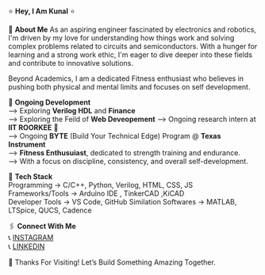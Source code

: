 ⭐ **Hey, I Am Kunal** ⭐

👋 **About Me**
As an aspiring engineer fascinated by electronics and robotics, I'm driven by my love for understanding how things work and solving complex problems related to circuits and semiconductors. With a hunger for learning and a strong work ethic, I'm eager to dive deeper into these fields and contribute to innovative solutions. 

Beyond Academics, I am a dedicated Fitness enthusiast who believes in pushing both physical and mental limits and focuses on self development.

🛑 **Ongoing Development**   
--> Exploring **Verilog HDL** and **Finance**   
--> Exploring the Feild of **Web Deveopement**
--> Ongoing research intern at **IIT ROORKEE** 🏫  
--> Ongoing **BYTE** (Build Your Technical Edge) Program @ **Texas Instrument** <br>
--> **Fitness Enthusuiast**, dedicated to strength training and endurance. <br>
--> With a focus on discipline, consistency, and overall self-development.   

👾 **Tech Stack**  
Programming -> C/C++, Python, Verilog, HTML, CSS, JS   
Frameworks/Tools -> Arduino IDE , TinkerCAD ,KiCAD  
Developer Tools -> VS Code, GitHub
Similation Softwares -> MATLAB, LTSpice, QUCS, Cadence

🖇️ **Connect With Me**  
📞 [INSTAGRAM](https://instagram.com/__kunal_dhiman__)  
📞 [LINKEDIN](https://linkedin.com/in/kunal-dhiman-661541293)  

🎯 Thanks For Visiting! Let’s Build Something Amazing Together.








<!---
KunalDhiman168/KunalDhiman168 is a ✨ special ✨ repository because its `README.md` (this file) appears on your GitHub profile.
You can click the Preview link to take a look at your changes.
--->
